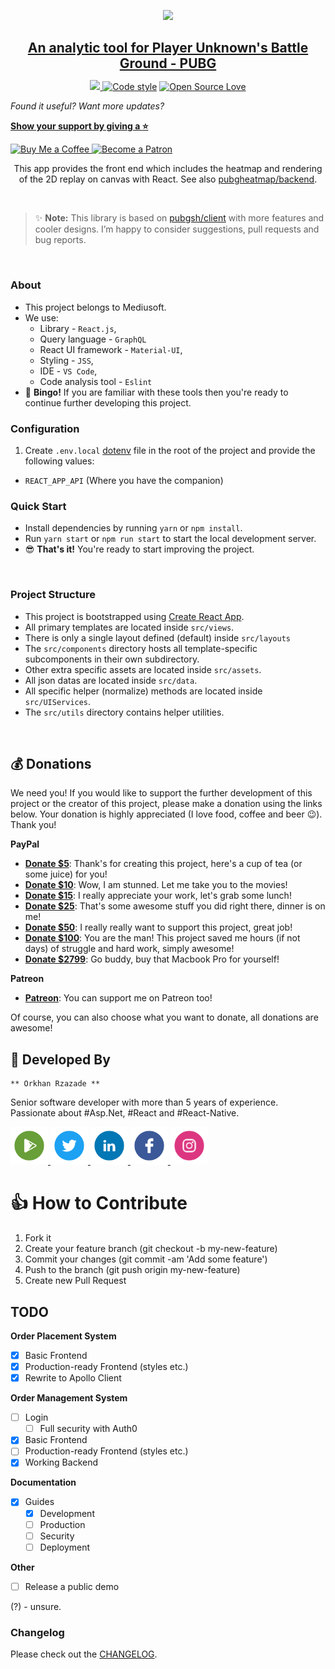 <p align="center">
<a href="https://reactjs.org">
<img src="https://i1.wp.com/storage.googleapis.com/blog-images-backup/1*c1duI8rwtQygnJem9RyYUg.png?resize=700%2C235&ssl=1" width="250" />
</a>
</p>

<h2 align="center" style="border-bottom: none !important; margin-bottom: 5px !important;"><a href="https://pubgheatmap.net">An analytic tool for Player Unknown's Battle Ground - PUBG</a></h2>
<p align="center">
  <a target="_blank" rel="noopener noreferrer" href="https://github.com/ORzazade/PUBG-heatmap-frontend/blob/dev/LICENSE">
    <img src="https://img.shields.io/badge/License-MIT-brightgreen.svg" />
  </a>
  <a target="_blank" rel="noopener noreferrer" href="https://camo.githubusercontent.com/c83b8df34339bd302b7fd3fbb631f99ba25f87f8/68747470733a2f2f696d672e736869656c64732e696f2f62616467652f636f64655f7374796c652d70726574746965722d6666363962342e737667"><img src="https://camo.githubusercontent.com/c83b8df34339bd302b7fd3fbb631f99ba25f87f8/68747470733a2f2f696d672e736869656c64732e696f2f62616467652f636f64655f7374796c652d70726574746965722d6666363962342e737667" alt="Code style" data-canonical-src="https://img.shields.io/badge/code_style-prettier-ff69b4.svg" style="max-width:100%;"></a>
  <a href="#" rel="nofollow"><img src="https://camo.githubusercontent.com/d9ce827af4ec2b7b3c52ce4595bbb354d8b21405/68747470733a2f2f6261646765732e66726170736f66742e636f6d2f6f732f76312f6f70656e2d736f757263652e7376673f763d313032" alt="Open Source Love" data-canonical-src="https://badges.frapsoft.com/os/v1/open-source.svg?v=102" style="max-width:100%;"></a>
  
_Found it useful? Want more updates?_

[**Show your support by giving a :star:**](https://github.com/piotrwitek/react-redux-typescript-guide/stargazers)

<a href="https://www.buymeacoffee.com/mhoz0yJ">
  <img src="https://www.buymeacoffee.com/assets/img/custom_images/orange_img.png" alt="Buy Me a Coffee">
</a>
<a href="https://www.patreon.com/orkhan_rzazade">
  <img src="https://c5.patreon.com/external/logo/become_a_patron_button@2x.png" alt="Become a Patron" width="160">
</a>

</p>

<p align="center">
This app provides the front end which includes the heatmap and rendering of the 2D replay on canvas with React. See also <a href="https://github.com/ORzazade/PUBG-heatmap-backend">pubgheatmap/backend</a>.
</p>

<br />

> ✨ **Note:** This library is based on [pubgsh/client](https://github.com/pubgsh/client) with more features and cooler designs. I’m happy to consider suggestions, pull requests and bug reports.

<br />

### About

- This project belongs to Mediusoft.
- We use:
  - Library - `React.js`,
  - Query language - `GraphQL`
  - React UI framework - `Material-UI`,
  - Styling - `JSS`,
  - IDE - `VS Code`,
  - Code analysis tool - `Eslint`
- 🤝 **Bingo!** If you are familiar with these tools then you're ready to continue further developing this project.
  <br />

### Configuration

1. Create `.env.local` [dotenv](https://github.com/motdotla/dotenv) file in the root of the project and provide the following values:

- `REACT_APP_API` (Where you have the companion)

### Quick Start

- Install dependencies by running `yarn` or `npm install`.
- Run `yarn start` or `npm run start` to start the local development server.
- 😎 **That's it!** You're ready to start improving the project.

<br />

### Project Structure

- This project is bootstrapped using [Create React App](https://github.com/facebook/create-react-app).
- All primary templates are located inside `src/views`.
- There is only a single layout defined (default) inside `src/layouts`
- The `src/components` directory hosts all template-specific subcomponents in their own subdirectory.
- Other extra specific assets are located inside `src/assets`.
- All json datas are located inside `src/data`.
- All specific helper (normalize) methods are located inside `src/UIServices`.
- The `src/utils` directory contains helper utilities.

<br />

## 💰 Donations

We need you! If you would like to support the further development of this project or the creator of this project, please make a donation using the links below. Your donation is highly appreciated (I love food, coffee and beer 😉). Thank you!

**PayPal**

- **[Donate \$5](https://www.paypal.me/OrkhanR/5)**: Thank's for creating this project, here's a cup of tea (or some juice) for you!
- **[Donate \$10](https://www.paypal.me/OrkhanR/10)**: Wow, I am stunned. Let me take you to the movies!
- **[Donate \$15](https://www.paypal.me/OrkhanR/15)**: I really appreciate your work, let's grab some lunch!
- **[Donate \$25](https://www.paypal.me/OrkhanR/25)**: That's some awesome stuff you did right there, dinner is on me!
- **[Donate \$50](https://www.paypal.me/OrkhanR/50)**: I really really want to support this project, great job!
- **[Donate \$100](https://www.paypal.me/OrkhanR/100)**: You are the man! This project saved me hours (if not days) of struggle and hard work, simply awesome!
- **[Donate \$2799](https://www.paypal.me/OrkhanR/2799)**: Go buddy, buy that Macbook Pro for yourself!

**Patreon**

- **[Patreon](https://www.patreon.com/orkhan_rzazade)**: You can support me on Patreon too!

Of course, you can also choose what you want to donate, all donations are awesome!

## 👨 Developed By

```
** Orkhan Rzazade **
```

Senior software developer with more than 5 years of experience. Passionate about #Asp.Net, #React and #React-Native.

<a
 target="_blank"
 rel="noopener noreferrer"
 href="https://play.google.com/store/apps/details?id=com.mediusoft.jobyfy&hl=az">
<img
   src="https://github.com/aritraroy/social-icons/blob/master/play-store-icon.png?raw=true"
   width="60"
 /></a><a
 target="_blank"
 rel="noopener noreferrer"
 href="https://twitter.com/O_Rzazade">
<img
   src="https://github.com/aritraroy/social-icons/blob/master/twitter-icon.png?raw=true"
   width="60"
 /></a><a
 target="_blank"
 rel="noopener noreferrer"
 href="https://www.linkedin.com/in/orxan-rzazade/">
<img
   src="https://github.com/aritraroy/social-icons/blob/master/linkedin-icon.png?raw=true"
   width="60"
 /></a><a
 target="_blank"
 rel="noopener noreferrer"
 href="https://www.facebook.com/o.rzazade">
<img
   src="https://github.com/aritraroy/social-icons/blob/master/facebook-icon.png?raw=true"
   width="60"
 /></a><a
 target="_blank"
 rel="noopener noreferrer"
 href="https://www.instagram.com/orkhan_rzazadeh/">
<img
   src="https://github.com/aritraroy/social-icons/blob/master/instagram-icon.png?raw=true"
   width="60"
 /></a>

# 👍 How to Contribute

1. Fork it
2. Create your feature branch (git checkout -b my-new-feature)
3. Commit your changes (git commit -am 'Add some feature')
4. Push to the branch (git push origin my-new-feature)
5. Create new Pull Request

## TODO

**Order Placement System**
* [x]  Basic Frontend
  * [x] Production-ready Frontend (styles etc.)
  * [x] Rewrite to Apollo Client

**Order Management System**

* [ ] Login
  * [ ] Full security with Auth0
* [x]  Basic Frontend
  * [ ] Production-ready Frontend (styles etc.)
* [x]  Working Backend

**Documentation**

* [x] Guides
  * [x] Development
  * [ ] Production
  * [ ] Security
  * [ ] Deployment

**Other**

* [ ] Release a public demo

(?) - unsure.
<br />

### Changelog

Please check out the [CHANGELOG](CHANGELOG.md).
